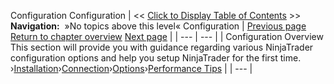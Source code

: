 ﻿
Configuration
Configuration
| \<\< [Click to Display Table of Contents](configuration.md) \>\> **Navigation:**   »No topics above this level«   Configuration | [Previous page](using_3rd_party_add-ons.md) [Return to chapter overview](welcome.md) [Next page](installation.md) |
| --- | --- |
| Configuration Overview This section will provide you with guidance regarding various NinjaTrader configuration options and help you setup NinjaTrader for the first time.   ›[Installation](installation.md)›[Connection](connecting.md)›[Options](options.md)›[Performance Tips](performance_tips.md) |
| --- |

